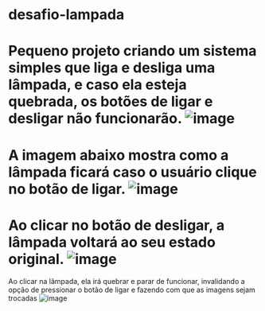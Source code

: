 # desafio-lampada
Pequeno projeto criando um sistema simples que liga e desliga uma lâmpada, e caso ela esteja quebrada, os botões de ligar e desligar não funcionarão.
![image](https://user-images.githubusercontent.com/44215511/225363761-60a151b1-9073-44f1-84f8-a825ab601f57.png)
========================================================================================================
A imagem abaixo mostra como a lâmpada ficará caso o usuário clique no botão de ligar.
![image](https://user-images.githubusercontent.com/44215511/225364205-9899af0f-ded2-45e9-984a-63dc30897c5b.png)
========================================================================================================
Ao clicar no botão de desligar, a lâmpada voltará ao seu estado original.
![image](https://user-images.githubusercontent.com/44215511/225364408-b2e35aea-b73b-446c-b42c-191de2720db6.png)
========================================================================================================
Ao clicar na lâmpada, ela irá quebrar e parar de funcionar, invalidando a opção de pressionar o botão de ligar e fazendo com que as imagens sejam trocadas
![image](https://user-images.githubusercontent.com/44215511/225364468-3f55a93e-ba94-4188-a5d6-281c41c2de4d.png)
